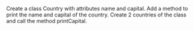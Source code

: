 Create a class Country with attributes name and capital.
Add a method to print the name and capital of the country.
Create 2 countries of the class and call the method printCapital.